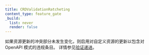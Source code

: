 ```yaml
---
title: CRDValidationRatcheting
content_type: feature_gate
_build:
  list: never
  render: false
---
```

<!--
Enable updates to custom resources to contain
violations of their OpenAPI schema if the offending portions of the resource
update did not change. See [Validation Ratcheting](/docs/tasks/extend-kubernetes/custom-resources/custom-resource-definitions/#validation-ratcheting) for more details.
-->
如果资源更新的冲突部分未发生变化，则启用对自定义资源的更新以包含对 OpenAPI 模式的违规条目。
详情参见[验证递进](/zh-cn/docs/tasks/extend-kubernetes/custom-resources/custom-resource-definitions/#validation-ratcheting)。
